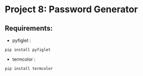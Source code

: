 # Project 8: Password Generator

## Requirements:
* pyfiglet :
 ```
pip install pyfiglet
```
* termcolor :
```
pip install termcolor
```
